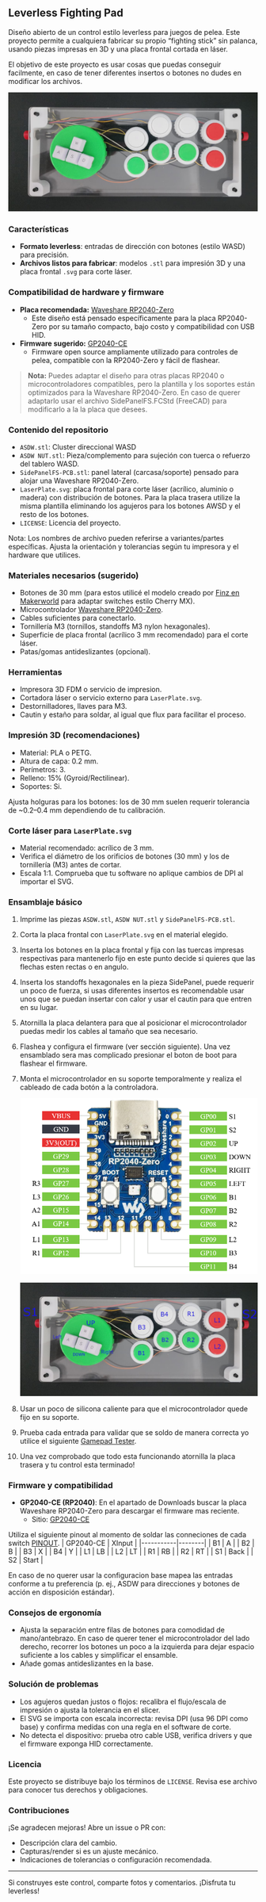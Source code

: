 ## Leverless Fighting Pad

Diseño abierto de un control estilo leverless para juegos de pelea. Este proyecto permite a cualquiera fabricar su propio “fighting stick” sin palanca, usando piezas impresas en 3D y una placa frontal cortada en láser.

El objetivo de este proyecto es usar cosas que puedas conseguir facilmente, en caso de tener diferentes insertos o botones no dudes en modificar los archivos.

![Leverless Fighting Pad Armado](LeverlessArmado.jpg)

### Características
- **Formato leverless**: entradas de dirección con botones (estilo WASD) para precisión.
- **Archivos listos para fabricar**: modelos `.stl` para impresión 3D y una placa frontal `.svg` para corte láser.
### Compatibilidad de hardware y firmware

- **Placa recomendada:** [Waveshare RP2040-Zero](https://www.waveshare.com/rp2040-zero.htm)
  - Este diseño está pensado específicamente para la placa RP2040-Zero por su tamaño compacto, bajo costo y compatibilidad con USB HID.
- **Firmware sugerido:** [GP2040-CE](https://gp2040-ce.info/)
  - Firmware open source ampliamente utilizado para controles de pelea, compatible con la RP2040-Zero y fácil de flashear.

> **Nota:** Puedes adaptar el diseño para otras placas RP2040 o microcontroladores compatibles, pero la plantilla y los soportes están optimizados para la Waveshare RP2040-Zero. En caso de querer adaptarlo usar el archivo SidePanelFS.FCStd (FreeCAD) para modificarlo a la la placa que desees.


### Contenido del repositorio
- `ASDW.stl`: Cluster direccional WASD
- `ASDW NUT.stl`: Pieza/complemento para sujeción con tuerca o refuerzo del tablero WASD.
- `SidePanelFS-PCB.stl`: panel lateral (carcasa/soporte) pensado para alojar una Waveshare RP2040-Zero.
- `LaserPlate.svg`: placa frontal para corte láser (acrílico, aluminio o madera) con distribución de botones. Para la placa trasera utilize la misma plantilla eliminando los agujeros para los botones AWSD y el resto de los botones.
- `LICENSE`: Licencia del proyecto.

Nota: Los nombres de archivo pueden referirse a variantes/partes específicas. Ajusta la orientación y tolerancias según tu impresora y el hardware que utilices.

### Materiales necesarios (sugerido)
- Botones de 30 mm (para estos utilicé el modelo creado por [Finz en Makerworld](https://makerworld.com/en/models/1530382-30mm-arcade-buttons-obsn-30-drop-in-alternative#profileId-1604861) para adaptar switches estilo Cherry MX).
- Microcontrolador [Waveshare RP2040-Zero](https://www.waveshare.com/rp2040-zero.htm).
- Cables suficientes para conectarlo.
- Tornillería M3 (tornillos, standoffs M3 nylon hexagonales).
- Superficie de placa frontal (acrílico 3 mm recomendado) para el corte láser.
- Patas/gomas antideslizantes (opcional).

### Herramientas
- Impresora 3D FDM o servicio de impresion.
- Cortadora láser o servicio externo para `LaserPlate.svg`.
- Destornilladores, llaves para M3.
- Cautin y estaño para soldar, al igual que flux para facilitar el proceso.

### Impresión 3D (recomendaciones)
- Material: PLA o PETG.
- Altura de capa: 0.2 mm.
- Perímetros: 3.
- Relleno: 15% (Gyroid/Rectilinear).
- Soportes: Si.

Ajusta holguras para los botones: los de 30 mm suelen requerir tolerancia de ~0.2–0.4 mm dependiendo de tu calibración.

### Corte láser para `LaserPlate.svg`
- Material recomendado: acrílico de 3 mm.
- Verifica el diámetro de los orificios de botones (30 mm) y los de tornillería (M3) antes de cortar.
- Escala 1:1. Comprueba que tu software no aplique cambios de DPI al importar el SVG.

### Ensamblaje básico
1. Imprime las piezas `ASDW.stl`, `ASDW NUT.stl` y `SidePanelFS-PCB.stl`.
2. Corta la placa frontal con `LaserPlate.svg` en el material elegido.
3. Inserta los botones en la placa frontal y fija con las tuercas impresas respectivas para mantenerlo fijo en este punto decide si quieres que las flechas esten rectas o en angulo.
4. Inserta los standoffs hexagonales en la pieza SidePanel, puede requerir un poco de fuerza, si usas diferentes insertos es recomendable usar unos que se puedan insertar con calor y usar el cautin para que entren en su lugar.
5. Atornilla la placa delantera para que al posicionar el microcontrolador puedas medir los cables al tamaño que sea necesario.
5. Flashea y configura el firmware (ver sección siguiente). Una vez ensamblado sera mas complicado presionar el boton de boot para flashear el firmware.
6. Monta el microcontrolador en su soporte temporalmente y realiza el cableado de cada botón a la controladora.

   ![Pinout Waveshare RP2040-Zero](PinoutWaveshare.png)

   ![Foto del pinout leverless](leverlesspinout.jpg)
   
7. Usar un poco de silicona caliente para que el microcontrolador quede fijo en su soporte.
8. Prueba cada entrada para validar que se soldo de manera correcta yo utilice el siguiente [Gamepad Tester](https://hardwaretester.com/gamepad).
9. Una vez comprobado que todo esta funcionando atornilla la placa trasera y tu control esta terminado!

### Firmware y compatibilidad
- **GP2040-CE (RP2040)**: En el apartado de Downloads buscar la placa Waveshare RP2040-Zero para descargar el firmware mas reciente.
  - Sitio: [GP2040-CE](https://gp2040-ce.info)

Utiliza el siguiente pinout al momento de soldar las conneciones de cada switch [PINOUT](https://gp2040-ce.info/controller-build/wiring/#waveshare-rp2040-zero).
| GP2040-CE | XInput |
|-----------|--------|
| B1        | A      |
| B2        | B      |
| B3        | X      |
| B4        | Y      |
| L1        | LB     |
| L2        | LT     |
| R1        | RB     |
| R2        | RT     |
| S1        | Back   |
| S2        | Start  |

En caso de no querer usar la configuracion base mapea las entradas conforme a tu preferencia (p. ej., ASDW para direcciones y botones de acción en disposición estándar).

### Consejos de ergonomía
- Ajusta la separación entre filas de botones para comodidad de mano/antebrazo. En caso de querer tener el microcontrolador del lado derecho, recorrer los botones un poco a la izquierda para dejar espacio suficiente a los cables y simplificar el ensamble.
- Añade gomas antideslizantes en la base.

### Solución de problemas
- Los agujeros quedan justos o flojos: recalibra el flujo/escala de impresión o ajusta la tolerancia en el slicer.
- El SVG se importa con escala incorrecta: revisa DPI (usa 96 DPI como base) y confirma medidas con una regla en el software de corte.
- No detecta el dispositivo: prueba otro cable USB, verifica drivers y que el firmware exponga HID correctamente.

### Licencia
Este proyecto se distribuye bajo los términos de `LICENSE`. Revisa ese archivo para conocer tus derechos y obligaciones.

### Contribuciones
¡Se agradecen mejoras! Abre un issue o PR con:
- Descripción clara del cambio.
- Capturas/render si es un ajuste mecánico.
- Indicaciones de tolerancias o configuración recomendada.

---

Si construyes este control, comparte fotos y comentarios. ¡Disfruta tu leverless!


